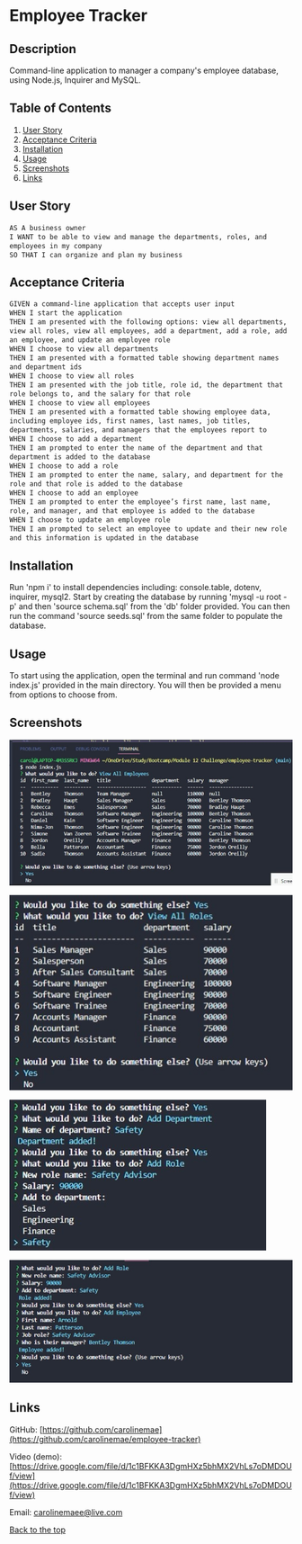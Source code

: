 # Employee Tracker
## Description
Command-line application to manager a company's employee database, using Node.js, Inquirer and MySQL.
## Table of Contents
1. [User Story](#user-story)
1. [Acceptance Criteria](#acceptance-criteria)
1. [Installation](#installation)
1. [Usage](#usage)
1. [Screenshots](#screenshots)
1. [Links](#links)
## User Story
```
AS A business owner
I WANT to be able to view and manage the departments, roles, and employees in my company
SO THAT I can organize and plan my business
```
## Acceptance Criteria
```
GIVEN a command-line application that accepts user input
WHEN I start the application
THEN I am presented with the following options: view all departments, view all roles, view all employees, add a department, add a role, add an employee, and update an employee role
WHEN I choose to view all departments
THEN I am presented with a formatted table showing department names and department ids
WHEN I choose to view all roles
THEN I am presented with the job title, role id, the department that role belongs to, and the salary for that role
WHEN I choose to view all employees
THEN I am presented with a formatted table showing employee data, including employee ids, first names, last names, job titles, departments, salaries, and managers that the employees report to
WHEN I choose to add a department
THEN I am prompted to enter the name of the department and that department is added to the database
WHEN I choose to add a role
THEN I am prompted to enter the name, salary, and department for the role and that role is added to the database
WHEN I choose to add an employee
THEN I am prompted to enter the employee’s first name, last name, role, and manager, and that employee is added to the database
WHEN I choose to update an employee role
THEN I am prompted to select an employee to update and their new role and this information is updated in the database
```
## Installation
Run 'npm i' to install dependencies including: console.table, dotenv, inquirer, mysql2. Start by creating the database by running 'mysql -u root -p' and then 'source schema.sql' from the 'db' folder provided. You can then run the command 'source seeds.sql' from the same folder to populate the database.
## Usage
To start using the application, open the terminal and run command 'node index.js' provided in the main directory. You will then be provided a menu from options to choose from.
## Screenshots
![screenshot-01](./images/screenshot-01.jpg)

![screenshot-02](./images/screenshot-02.jpg)

![screenshot-03](./images/screenshot-03.jpg)

![screenshot-04](./images/screenshot-04.jpg)
## Links
GitHub: [https://github.com/carolinemae](https://github.com/carolinemae/employee-tracker)

Video (demo): [https://drive.google.com/file/d/1c1BFKKA3DgmHXz5bhMX2VhLs7oDMDOUf/view](https://drive.google.com/file/d/1c1BFKKA3DgmHXz5bhMX2VhLs7oDMDOUf/view)

Email: [carolinemaee@live.com](mailto:carolinemaee@live.com)

[Back to the top](#employee-tracker)